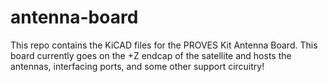 # antenna-board

This repo contains the KiCAD files for the PROVES Kit Antenna Board. This board currently goes on the +Z endcap of the satellite and hosts the antennas, interfacing ports, and some other support circuitry!